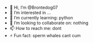 - 👋 Hi, I’m @Brontedog07
- 👀 I’m interested in ...
- 🌱 I’m currently learning: python
- 💞️ I’m looking to collaborate on: nothing
- 📫 How to reach me: dont
- ⚡ Fun fact: sperm whales cant cum

<!---
Brontedog07/Brontedog07 is a ✨ special ✨ repository because its `README.md` (this file) appears on your GitHub profile.
You can click the Preview link to take a look at your changes.
--->
